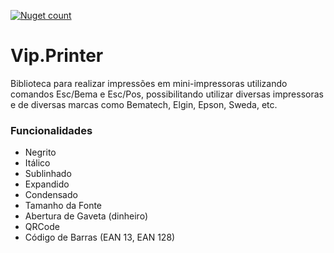[![Nuget count](https://img.shields.io/nuget/v/Vip.Printer.svg)](https://www.nuget.org/packages/Vip.Printer/)

# Vip.Printer  

Biblioteca para realizar impressões em mini-impressoras utilizando comandos Esc/Bema e Esc/Pos, possibilitando utilizar diversas impressoras e de diversas marcas como Bematech, Elgin, Epson, Sweda, etc.

### Funcionalidades

- Negrito
- Itálico
- Sublinhado
- Expandido
- Condensado
- Tamanho da Fonte
- Abertura de Gaveta (dinheiro)
- QRCode
- Código de Barras (EAN 13, EAN 128)

